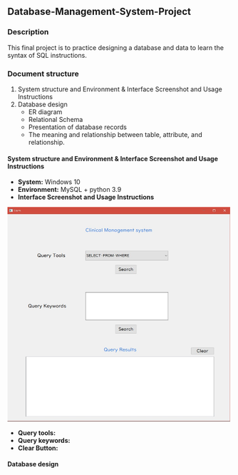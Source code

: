 ## Database-Management-System-Project

### Description
This final project is to practice designing a database and data to learn the syntax of SQL instructions.


### Document structure
1. System structure and Environment & Interface Screenshot and Usage Instructions
2. Database design
    * ER diagram
    * Relational Schema 
    * Presentation of database records
    * The meaning and relationship between table, attribute, and relationship.


#### System structure and Environment & Interface Screenshot and Usage Instructions
* **System:** Windows 10
* **Environment:** MySQL + python 3.9
* **Interface Screenshot and Usage Instructions**

<img src="https://github.com/SungHsiao-Hsuan/Database-Management-System-Project/blob/main/README_picture/interface.jpg" width="500">

* **Query tools:** <br>
* **Query keywords:** <br>
* **Clear Button:** <br>

#### Database design


